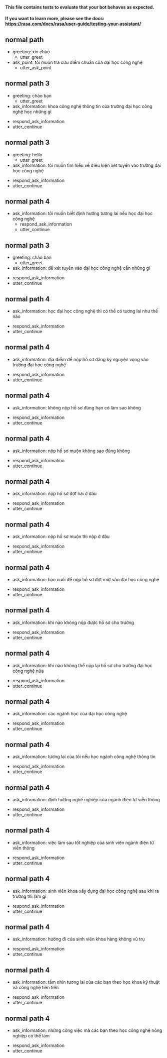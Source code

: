 #### This file contains tests to evaluate that your bot behaves as expected.
#### If you want to learn more, please see the docs: https://rasa.com/docs/rasa/user-guide/testing-your-assistant/

## normal path
* greeting: xin chào
  - utter_greet
* ask_point: tôi muốn tra cứu điểm chuẩn của đại học công nghệ
  - utter_ask_point

## normal path 3
* greeting: chào bạn
  - utter_greet
* ask_information: khoa công nghệ thông tin của trường đại học công nghệ học những gì
 - respond_ask_information
 - utter_continue


## normal path 3
* greeting: hello
  - utter_greet
* ask_information: tôi muốn tìm hiểu về điều kiện xét tuyển vào trường đại học công nghệ
 - respond_ask_information
 - utter_continue

## normal path 4
* ask_information: tôi muốn biết định hướng tương lai nếu học đại học công nghệ
  - respond_ask_information
  - utter_continue
## normal path 3
* greeting: chào bạn
  - utter_greet
* ask_information: để xét tuyển vào đại học công nghệ cần những gì
 - respond_ask_information
 - utter_continue

## normal path 4
* ask_information: học đại học công nghệ thì có thể có tương lai như thế nào
 - respond_ask_information
 - utter_continue

 ## normal path 4
* ask_information: địa điểm để nộp hồ sơ đăng ký nguyện vọng vào trường đại học công nghệ
 - respond_ask_information
 - utter_continue

## normal path 4
* ask_information: không nộp hồ sơ đúng hạn có làm sao không
 - respond_ask_information
 - utter_continue

## normal path 4
* ask_information: nộp hồ sơ muộn không sao đúng không
 - respond_ask_information
 - utter_continue

## normal path 4
* ask_information: nộp hồ sơ đợt hai ở đâu
 - respond_ask_information
 - utter_continue

## normal path 4
* ask_information: nộp hồ sơ muộn thì nộp ở đâu
 - respond_ask_information
 - utter_continue
 
## normal path 4
* ask_information: hạn cuối để nộp hồ sơ đợt một vào đại học công nghệ
 - respond_ask_information
 - utter_continue

## normal path 4
* ask_information: khi nào không nộp được hồ sơ cho trường
 - respond_ask_information
 - utter_continue

## normal path 4
* ask_information: khi nào không thể nộp lại hồ sơ cho trường đại học công nghệ nữa
 - respond_ask_information
 - utter_continue

## normal path 4
* ask_information: các ngành học của đại học công nghệ
 - respond_ask_information
 - utter_continue
## normal path 4
* ask_information: tương lai của tôi nếu học ngành công nghệ thông tin
 - respond_ask_information
 - utter_continue
## normal path 4
* ask_information: định hướng nghề nghiệp của ngành điện tử viễn thông
 - respond_ask_information
 - utter_continue
## normal path 4
* ask_information: việc làm sau tốt nghiệp của sinh viên ngành điện tử viễn thông
 - respond_ask_information
 - utter_continue
 ## normal path 4
* ask_information: sinh viên khoa xây dựng đại học công nghệ sau khi ra trường thì làm gì
 - respond_ask_information
 - utter_continue
## normal path 4
* ask_information: hướng đi của sinh viên khoa hàng không vũ trụ
 - respond_ask_information
 - utter_continue
## normal path 4
* ask_information: tầm nhìn tương lai của các bạn theo học khoa kỹ thuật và công nghệ tiên tiến
 - respond_ask_information
 - utter_continue
## normal path 4
* ask_information: những công việc mà các bạn theo học công nghệ nông nghiệp có thể làm
 - respond_ask_information
 - utter_continue